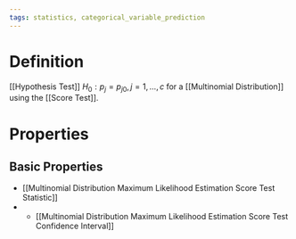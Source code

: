 ```yaml
---
tags: statistics, categorical_variable_prediction
---
```


# Definition

[[Hypothesis Test]] $H_0: p_j = p_{j0}, j = 1, \dots, c$ for a [[Multinomial Distribution]] using the [[Score Test]].

# Properties
## Basic Properties
- [[Multinomial Distribution Maximum Likelihood Estimation Score Test Statistic]]
- - [[Multinomial Distribution Maximum Likelihood Estimation Score Test Confidence Interval]]
